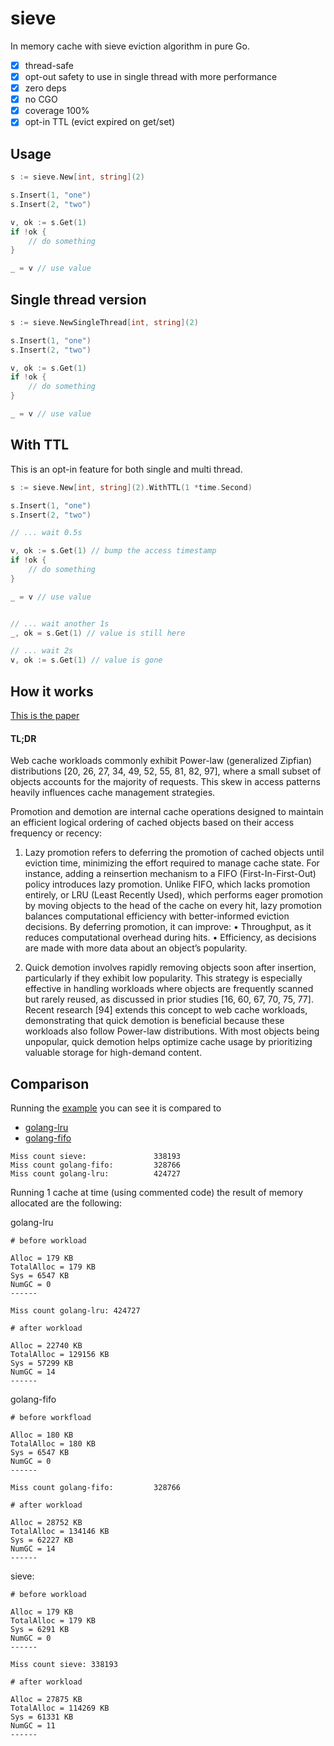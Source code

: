 # sieve

In memory cache with sieve eviction algorithm in pure Go.

- [x] thread-safe
- [x] opt-out safety to use in single thread with more performance
- [x] zero deps
- [x] no CGO
- [x] coverage 100%
- [x] opt-in TTL (evict expired on get/set)

## Usage

```go
s := sieve.New[int, string](2)

s.Insert(1, "one")
s.Insert(2, "two")

v, ok := s.Get(1)
if !ok {
    // do something
}

_ = v // use value
```

## Single thread version

```go
s := sieve.NewSingleThread[int, string](2)

s.Insert(1, "one")
s.Insert(2, "two")

v, ok := s.Get(1)
if !ok {
    // do something
}

_ = v // use value
```

## With TTL

This is an opt-in feature for both single and multi thread.

```go
s := sieve.New[int, string](2).WithTTL(1 *time.Second)

s.Insert(1, "one")
s.Insert(2, "two")

// ... wait 0.5s

v, ok := s.Get(1) // bump the access timestamp
if !ok {
    // do something
}

_ = v // use value


// ... wait another 1s
_, ok = s.Get(1) // value is still here

// ... wait 2s
v, ok := s.Get(1) // value is gone
```


## How it works

[This is the paper](https://yazhuozhang.com/assets/publication/nsdi24-sieve.pdf)

#### TL;DR

Web cache workloads commonly exhibit Power-law (generalized Zipfian) distributions [20, 26, 27, 34, 49, 52, 55, 81, 82, 97], where a small subset of objects accounts for the majority of requests. This skew in access patterns heavily influences cache management strategies.

Promotion and demotion are internal cache operations designed to maintain an efficient logical ordering of cached objects based on their access frequency or recency:

1.	Lazy promotion refers to deferring the promotion of cached objects until eviction time, minimizing the effort required to manage cache state. For instance, adding a reinsertion mechanism to a FIFO (First-In-First-Out) policy introduces lazy promotion. Unlike FIFO, which lacks promotion entirely, or LRU (Least Recently Used), which performs eager promotion by moving objects to the head of the cache on every hit, lazy promotion balances computational efficiency with better-informed eviction decisions. By deferring promotion, it can improve:
	•	Throughput, as it reduces computational overhead during hits.
	•	Efficiency, as decisions are made with more data about an object’s popularity.

2.	Quick demotion involves rapidly removing objects soon after insertion, particularly if they exhibit low popularity. This strategy is especially effective in handling workloads where objects are frequently scanned but rarely reused, as discussed in prior studies [16, 60, 67, 70, 75, 77]. Recent research [94] extends this concept to web cache workloads, demonstrating that quick demotion is beneficial because these workloads also follow Power-law distributions. With most objects being unpopular, quick demotion helps optimize cache usage by prioritizing valuable storage for high-demand content.

## Comparison

Running the [example](./examples/main.go) you can see it is compared to 
 - [golang-lru](github.com/hashicorp/golang-lru)
 - [golang-fifo](github.com/scalalang2/golang-fifo)
```
Miss count sieve:               338193
Miss count golang-fifo:         328766
Miss count golang-lru:          424727
```

Running 1 cache at time (using commented code) the result of memory allocated are the following:

golang-lru
```
# before workload

Alloc = 179 KB
TotalAlloc = 179 KB
Sys = 6547 KB
NumGC = 0
------

Miss count golang-lru: 424727

# after workload

Alloc = 22740 KB
TotalAlloc = 129156 KB
Sys = 57299 KB
NumGC = 14
------
```

golang-fifo
```
# before workfload

Alloc = 180 KB
TotalAlloc = 180 KB
Sys = 6547 KB
NumGC = 0
------

Miss count golang-fifo:         328766

# after workload

Alloc = 28752 KB
TotalAlloc = 134146 KB
Sys = 62227 KB
NumGC = 14
------
```

sieve:
```
# before workload

Alloc = 179 KB
TotalAlloc = 179 KB
Sys = 6291 KB
NumGC = 0
------

Miss count sieve: 338193

# after workload

Alloc = 27875 KB
TotalAlloc = 114269 KB
Sys = 61331 KB
NumGC = 11
------
```
